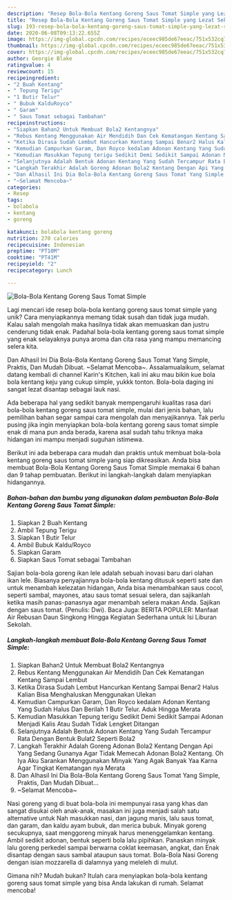 ```yaml
---
description: "Resep Bola-Bola Kentang Goreng Saus Tomat Simple yang Lezat Sekali"
title: "Resep Bola-Bola Kentang Goreng Saus Tomat Simple yang Lezat Sekali"
slug: 193-resep-bola-bola-kentang-goreng-saus-tomat-simple-yang-lezat-sekali
date: 2020-06-08T09:13:22.655Z
image: https://img-global.cpcdn.com/recipes/eceec985de67eeac/751x532cq70/bola-bola-kentang-goreng-saus-tomat-simple-foto-resep-utama.jpg
thumbnail: https://img-global.cpcdn.com/recipes/eceec985de67eeac/751x532cq70/bola-bola-kentang-goreng-saus-tomat-simple-foto-resep-utama.jpg
cover: https://img-global.cpcdn.com/recipes/eceec985de67eeac/751x532cq70/bola-bola-kentang-goreng-saus-tomat-simple-foto-resep-utama.jpg
author: Georgie Blake
ratingvalue: 4
reviewcount: 15
recipeingredient:
- "2 Buah Kentang"
- " Tepung Terigu"
- "1 Butir Telur"
- " Bubuk KalduRoyco"
- " Garam"
- " Saus Tomat sebagai Tambahan"
recipeinstructions:
- "Siapkan Bahan2 Untuk Membuat Bola2 Kentangnya"
- "Rebus Kentang Menggunakan Air Mendidih Dan Cek Kematangan Kentang Sampai Lembut"
- "Ketika Dirasa Sudah Lembut Hancurkan Kentang Sampai Benar2 Halus Kalian Bisa Menghaluskan Menggunakan Ulekan"
- "Kemudian Campurkan Garam, Dan Royco kedalam Adonan Kentang Yang Sudah Halus Dan Berilah 1 Butir Telur. Aduk Hingga Merata"
- "Kemudian Masukkan Tepung terigu Sedikit Demi Sedikit Sampai Adonan Menjadi Kalis Atau Sudah Tidak Lengket Ditangan"
- "Selanjutnya Adalah Bentuk Adonan Kentang Yang Sudah Tercampur Rata Dengan Bentuk Bulat2 Seperti Bola2"
- "Langkah Terakhir Adalah Goreng Adonan Bola2 Kentang Dengan Api Yang Sedang Gunanya Agar Tidak Memecah Adonan Bola2 Kentang. Oh Iya Aku Sarankan Menggunakan Minyak Yang Agak Banyak Yaa Karna Agar Tingkat Kematangan nya Merata"
- "Dan Alhasil Ini Dia Bola-Bola Kentang Goreng Saus Tomat Yang Simple, Praktis, Dan Mudah Dibuat..."
- "~Selamat Mencoba~"
categories:
- Resep
tags:
- bolabola
- kentang
- goreng

katakunci: bolabola kentang goreng 
nutrition: 270 calories
recipecuisine: Indonesian
preptime: "PT10M"
cooktime: "PT41M"
recipeyield: "2"
recipecategory: Lunch

---
```



![Bola-Bola Kentang Goreng Saus Tomat Simple](https://img-global.cpcdn.com/recipes/eceec985de67eeac/751x532cq70/bola-bola-kentang-goreng-saus-tomat-simple-foto-resep-utama.jpg)

Lagi mencari ide resep bola-bola kentang goreng saus tomat simple yang unik? Cara menyiapkannya memang tidak susah dan tidak juga mudah. Kalau salah mengolah maka hasilnya tidak akan memuaskan dan justru cenderung tidak enak. Padahal bola-bola kentang goreng saus tomat simple yang enak selayaknya punya aroma dan cita rasa yang mampu memancing selera kita.

Dan Alhasil Ini Dia Bola-Bola Kentang Goreng Saus Tomat Yang Simple, Praktis, Dan Mudah Dibuat. ~Selamat Mencoba~. Assalamualaikum, selamat datang kembali di channel Karin&#39;s Kitchen, kali ini aku mau bikin kue bola bola kentang keju yang cukup simple, yukkk tonton. Bola-bola daging ini sangat lezat disantap sebagai lauk nasi.

Ada beberapa hal yang sedikit banyak mempengaruhi kualitas rasa dari bola-bola kentang goreng saus tomat simple, mulai dari jenis bahan, lalu pemilihan bahan segar sampai cara mengolah dan menyajikannya. Tak perlu pusing jika ingin menyiapkan bola-bola kentang goreng saus tomat simple enak di mana pun anda berada, karena asal sudah tahu triknya maka hidangan ini mampu menjadi suguhan istimewa.


Berikut ini ada beberapa cara mudah dan praktis untuk membuat bola-bola kentang goreng saus tomat simple yang siap dikreasikan. Anda bisa membuat Bola-Bola Kentang Goreng Saus Tomat Simple memakai 6 bahan dan 9 tahap pembuatan. Berikut ini langkah-langkah dalam menyiapkan hidangannya.

<!--inarticleads1-->

##### Bahan-bahan dan bumbu yang digunakan dalam pembuatan Bola-Bola Kentang Goreng Saus Tomat Simple:

1. Siapkan 2 Buah Kentang
1. Ambil  Tepung Terigu
1. Siapkan 1 Butir Telur
1. Ambil  Bubuk Kaldu/Royco
1. Siapkan  Garam
1. Siapkan  Saus Tomat sebagai Tambahan


Sajian bola-bola goreng ikan lele adalah sebuah inovasi baru dari olahan ikan lele. Biasanya penyajiannya bola-bola kentang ditusuk seperti sate dan untuk menambah kelezatan hidangan, Anda bisa menambahkan saus cocol, seperti sambal, mayones, atau saus tomat sesuai selera, dan sajikanlah ketika masih panas-panasnya agar menambah selera makan Anda. Sajikan dengan saus tomat. (Penulis: Dwi). Baca Juga: BERITA POPULER: Manfaat Air Rebusan Daun Singkong Hingga Kegiatan Sederhana untuk Isi Liburan Sekolah. 

<!--inarticleads2-->

##### Langkah-langkah membuat Bola-Bola Kentang Goreng Saus Tomat Simple:

1. Siapkan Bahan2 Untuk Membuat Bola2 Kentangnya
1. Rebus Kentang Menggunakan Air Mendidih Dan Cek Kematangan Kentang Sampai Lembut
1. Ketika Dirasa Sudah Lembut Hancurkan Kentang Sampai Benar2 Halus Kalian Bisa Menghaluskan Menggunakan Ulekan
1. Kemudian Campurkan Garam, Dan Royco kedalam Adonan Kentang Yang Sudah Halus Dan Berilah 1 Butir Telur. Aduk Hingga Merata
1. Kemudian Masukkan Tepung terigu Sedikit Demi Sedikit Sampai Adonan Menjadi Kalis Atau Sudah Tidak Lengket Ditangan
1. Selanjutnya Adalah Bentuk Adonan Kentang Yang Sudah Tercampur Rata Dengan Bentuk Bulat2 Seperti Bola2
1. Langkah Terakhir Adalah Goreng Adonan Bola2 Kentang Dengan Api Yang Sedang Gunanya Agar Tidak Memecah Adonan Bola2 Kentang. Oh Iya Aku Sarankan Menggunakan Minyak Yang Agak Banyak Yaa Karna Agar Tingkat Kematangan nya Merata
1. Dan Alhasil Ini Dia Bola-Bola Kentang Goreng Saus Tomat Yang Simple, Praktis, Dan Mudah Dibuat...
1. ~Selamat Mencoba~


Nasi goreng yang di buat bola-bola ini mempunyai rasa yang khas dan sangat disukai oleh anak-anak, masakan ini juga menjadi salah satu alternative untuk Nah masukkan nasi, dan jagung manis, lalu saus tomat, dan garam, dan kaldu ayam bubuk, dan merica bubuk. Minyak goreng secukupnya, saat menggoreng minyak harus menenggelamkan kentang. Ambil sedikit adonan, bentuk seperti bola lalu pipihkan. Panaskan minyak lalu goreng perkedel sampai berwarna coklat keemasan, angkat, dan Enak disantap dengan saus sambal ataupun saus tomat. Bola-Bola Nasi Goreng dengan isian mozzarella di dalamnya yang meleleh di mulut. 

Gimana nih? Mudah bukan? Itulah cara menyiapkan bola-bola kentang goreng saus tomat simple yang bisa Anda lakukan di rumah. Selamat mencoba!
